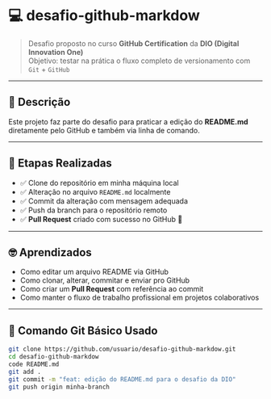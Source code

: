 # 💻 desafio-github-markdow

> Desafio proposto no curso **GitHub Certification** da **DIO (Digital Innovation One)**  
> Objetivo: testar na prática o fluxo completo de versionamento com `Git` + `GitHub`

---

## 📝 Descrição

Este projeto faz parte do desafio para praticar a edição do **README.md** diretamente pelo GitHub e também via linha de comando.

---

## 🚀 Etapas Realizadas

- ✅ Clone do repositório em minha máquina local
- ✅ Alteração no arquivo `README.md` localmente
- ✅ Commit da alteração com mensagem adequada
- ✅ Push da branch para o repositório remoto
- ✅ **Pull Request** criado com sucesso no GitHub 👊

---

## 🤓 Aprendizados

- Como editar um arquivo README via GitHub
- Como clonar, alterar, commitar e enviar pro GitHub
- Como criar um **Pull Request** com referência ao commit
- Como manter o fluxo de trabalho profissional em projetos colaborativos

---

## 📌 Comando Git Básico Usado

```bash
git clone https://github.com/usuario/desafio-github-markdow.git
cd desafio-github-markdow
code README.md
git add .
git commit -m "feat: edição do README.md para o desafio da DIO"
git push origin minha-branch
